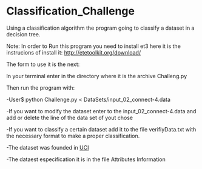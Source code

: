 # Classification_Challenge
Using a classification algorithm the program going to classify a dataset in a decision tree.

Note: 
	In order to Run this program you need to install et3 here it is the instrucions of install it: http://etetoolkit.org/download/

The form to use it is the next:

In your terminal enter in the directory where it is the archive Challeng.py

Then run the program with:

-User$ python Challenge.py < DataSets/input_02_connect-4.data

-If you want to modify the dataset enter to the input_02_connect-4.data and add or delete the line of the data set of yout chose

-If you want to classify a certain dataset add it to the file verifiyData.txt with the necessary format to make a proper classification.

-The dataset was founded in [UCI](https://archive.ics.uci.edu/ml/datasets/Connect-4)

-The dataest especification it is in the file Attributes Information